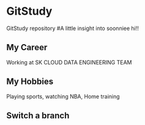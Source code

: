 # GitStudy
GitStudy repository
#A little insight into soonniee
hi!!

## My Career
Working at SK CLOUD DATA ENGINEERING TEAM

## My Hobbies
Playing sports, watching NBA, Home training

## Switch a branch
